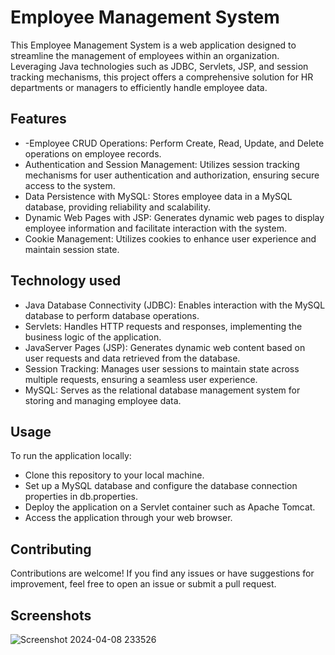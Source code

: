 
# Employee Management System

This Employee Management System is a web application designed to streamline the management of employees within an organization. Leveraging Java technologies such as JDBC, Servlets, JSP, and session tracking mechanisms, this project offers a comprehensive solution for HR departments or managers to efficiently handle employee data.


## Features

- -Employee CRUD Operations: Perform Create, Read, Update, and Delete operations on employee records.
- Authentication and Session Management: Utilizes session tracking mechanisms for user authentication and authorization, ensuring secure access to the system.
- Data Persistence with MySQL: Stores employee data in a MySQL database, providing reliability and scalability.
- Dynamic Web Pages with JSP: Generates dynamic web pages to display employee information and facilitate interaction with the system.
- Cookie Management: Utilizes cookies to enhance user experience and maintain session state.



## Technology used



- Java Database Connectivity (JDBC): Enables interaction with the MySQL database to perform database operations.
- Servlets: Handles HTTP requests and responses, implementing the business logic of the application.
- JavaServer Pages (JSP): Generates dynamic web content based on user requests and data retrieved from the database.
- Session Tracking: Manages user sessions to maintain state across multiple requests, ensuring a seamless user experience.
- MySQL: Serves as the relational database management system for storing and managing employee data.








## Usage
To run the application locally:

- Clone this repository to your local machine.
- Set up a MySQL database and configure the database connection properties in db.properties.
- Deploy the application on a Servlet container such as Apache Tomcat.
- Access the application through your web browser.
## Contributing

Contributions are welcome! If you find any issues or have suggestions for improvement, feel free to open an issue or submit a pull request.


## Screenshots

![Screenshot 2024-04-08 233526](https://github.com/omkar1923/employee_management_using_J2EE/assets/109940631/a7930245-5f9e-4331-904c-e71ebe72599a)

